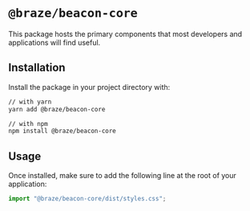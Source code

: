 # `@braze/beacon-core`

This package hosts the primary components that most developers and applications will find useful.

## Installation

Install the package in your project directory with:

```bash
// with yarn
yarn add @braze/beacon-core

// with npm
npm install @braze/beacon-core
```

## Usage

Once installed, make sure to add the following line at the root of your application:

```ts
import "@braze/beacon-core/dist/styles.css";
```
